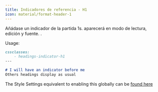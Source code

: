```yaml
---
title: Indicadores de referencia - H1
icon: material/format-header-1
---
```


Añádase un indicador de la partida 1s. aparecerá en modo de lectura, edición y fuente.
.

Usage:
```md
cssclasses:
    - headings-indicator-h1
---

# I will have an indicator before me
Others headings display as usual
```

The Style Settings equivalent to enabling this globally can be [found here](../../Style-Settings/Editor/Typography/headings/index.md#for-heading-1)